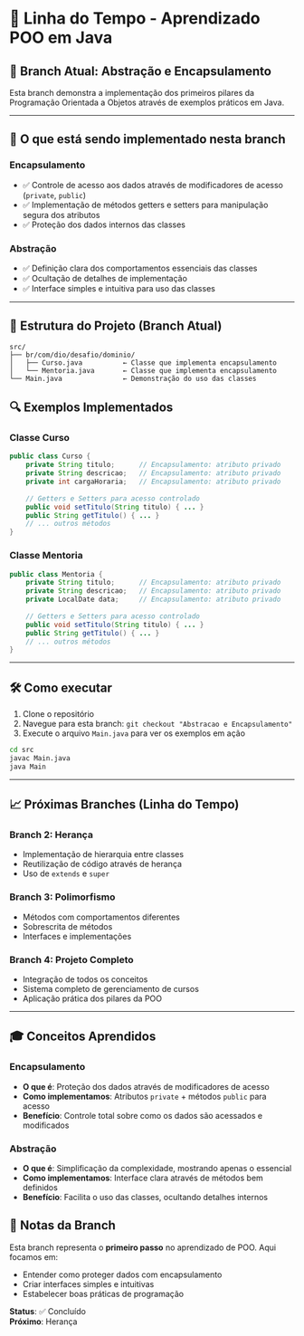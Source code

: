 # 🚀 Linha do Tempo - Aprendizado POO em Java

## 📍 Branch Atual: **Abstração e Encapsulamento**

Esta branch demonstra a implementação dos primeiros pilares da Programação Orientada a Objetos através de exemplos práticos em Java.

---

## 🎯 O que está sendo implementado nesta branch

### **Encapsulamento**
- ✅ Controle de acesso aos dados através de modificadores de acesso (`private`, `public`)
- ✅ Implementação de métodos getters e setters para manipulação segura dos atributos
- ✅ Proteção dos dados internos das classes

### **Abstração**
- ✅ Definição clara dos comportamentos essenciais das classes
- ✅ Ocultação de detalhes de implementação
- ✅ Interface simples e intuitiva para uso das classes

---

## 📁 Estrutura do Projeto (Branch Atual)

```
src/
├── br/com/dio/desafio/dominio/
│   ├── Curso.java          ← Classe que implementa encapsulamento
│   └── Mentoria.java       ← Classe que implementa encapsulamento
└── Main.java               ← Demonstração do uso das classes
```

## 🔍 Exemplos Implementados

### **Classe Curso**
```java
public class Curso {
    private String titulo;      // Encapsulamento: atributo privado
    private String descricao;   // Encapsulamento: atributo privado
    private int cargaHoraria;   // Encapsulamento: atributo privado
    
    // Getters e Setters para acesso controlado
    public void setTitulo(String titulo) { ... }
    public String getTitulo() { ... }
    // ... outros métodos
}
```

### **Classe Mentoria**
```java
public class Mentoria {
    private String titulo;      // Encapsulamento: atributo privado
    private String descricao;   // Encapsulamento: atributo privado
    private LocalDate data;     // Encapsulamento: atributo privado
    
    // Getters e Setters para acesso controlado
    public void setTitulo(String titulo) { ... }
    public String getTitulo() { ... }
    // ... outros métodos
}
```

---

## 🛠️ Como executar

1. Clone o repositório
2. Navegue para esta branch: `git checkout "Abstracao e Encapsulamento"`
3. Execute o arquivo `Main.java` para ver os exemplos em ação

```bash
cd src
javac Main.java
java Main
```

---

## 📈 Próximas Branches (Linha do Tempo)

### **Branch 2: Herança**
- Implementação de hierarquia entre classes
- Reutilização de código através de herança
- Uso de `extends` e `super`

### **Branch 3: Polimorfismo**
- Métodos com comportamentos diferentes
- Sobrescrita de métodos
- Interfaces e implementações

### **Branch 4: Projeto Completo**
- Integração de todos os conceitos
- Sistema completo de gerenciamento de cursos
- Aplicação prática dos pilares da POO

---

## 🎓 Conceitos Aprendidos

### **Encapsulamento**
- **O que é**: Proteção dos dados através de modificadores de acesso
- **Como implementamos**: Atributos `private` + métodos `public` para acesso
- **Benefício**: Controle total sobre como os dados são acessados e modificados

### **Abstração**
- **O que é**: Simplificação da complexidade, mostrando apenas o essencial
- **Como implementamos**: Interface clara através de métodos bem definidos
- **Benefício**: Facilita o uso das classes, ocultando detalhes internos


## 📝 Notas da Branch

Esta branch representa o **primeiro passo** no aprendizado de POO. Aqui focamos em:
- Entender como proteger dados com encapsulamento
- Criar interfaces simples e intuitivas
- Estabelecer boas práticas de programação

**Status**: ✅ Concluído  
**Próximo**: Herança

